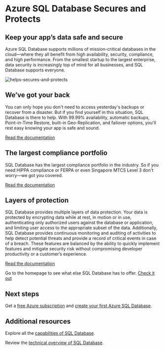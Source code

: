 <properties
   pageTitle="Azure SQL Database Secures and Protects"
   description="Learn how SQL Database helps secure and protect"
   keywords=""
   services="sql-database"
   documentationCenter=""
   authors="CarlRabeler"
   manager="jhubbard"
   editor=""/>

<tags
   ms.service="sql-database"
   ms.devlang="NA"
   ms.topic="article"
   ms.tgt_pltfrm="NA"
   ms.workload="data-management"
   ms.date="06/23/2016"
   ms.author="carlrab"/>
   
# Azure SQL Database Secures and Protects

## Keep your app’s data safe and secure

Azure SQL Database supports millions of mission-critical databases in the cloud&mdash;where they all benefit from high availability, security, compliance, and high performance. From the smallest startup to the largest enterprise, data security is increasingly top of mind for all businesses, and SQL Database supports everyone.

![helps-secures-and-protects](./media/sql-database-helps-secures-and-protects/sql-database-helps-secures-and-protects.png)

## We’ve got your back

You can only hope you don't need to access yesterday's backups or recover from a disaster. But if you find yourself in this situation, SQL Database is there to help. With 99.99% availability, automatic backups, Point-in-Time Restore, built-in Geo-Replication, and failover options, you'll rest easy knowing your app is safe and sound.

[Read the documentation](sql-database-business-continuity.md)

## The largest compliance portfolio

SQL Database has the largest compliance portfolio in the industry. So if you need HIPPA compliance or FERPA or even Singapore MTCS Level 3 don't worry&mdash;we got you covered.  

[Read the documentation](https://www.microsoft.com/TrustCenter/Compliance/default.aspx)

## Layers of protection

SQL Database provides multiple layers of data protection. Your data is protected by encrypting data while at rest, in motion or in use, authenticating only authorized users against the database or application, and limiting user access to the appropriate subset of the data. Additionally, SQL Database provides continuous monitoring and auditing of activities to help detect potential threats and provide a record of critical events in case of a breach. These features are balanced by the ability to quickly implement features and mitigate security risk without compromising developer productivity or a customer’s experience.

[Read the documentation](http://go.microsoft.com/fwlink/?LinkID=787593)

Go to the homepage to see what else SQL Database has to offer.
[Check it out](https://azure.microsoft.com/services/sql-database/) 

## Next steps

Get a [free Azure subscription](https://azure.microsoft.com/get-started/) and [create your first Azure SQL Database](sql-database-get-started.md).

## Additional resources

Explore all the [capabilities of SQL Database](https://azure.microsoft.com/services/sql-database/).
 
Review the [technical overview of SQL Database](sql-database-technical-overview.md).  


